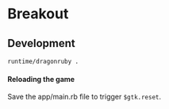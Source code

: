 # Breakout

## Development

```
runtime/dragonruby .
```

#### Reloading the game

Save the app/main.rb file to trigger `$gtk.reset`.
